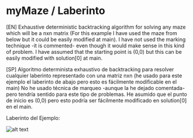 # myMaze / Laberinto
[EN] Exhaustive deterministic backtracking algorithm for solving any maze which will be a nxn matrix (For this example I have used the maze from below but it could be easily modified at main). 
I have not used the marking technique -it is commented- even though it would make sense in this kind of problem.
I have assumed that the starting point is (0,0) but this can be easily modified with solution[0] at main.

[SP] Algoritmo determinista exhaustivo de backtracking para resolver cualquier laberinto representado con una matriz nxn (he usado para este ejemplo el laberinto de abajo pero esto es fácilmente modificable en el main)
No he usado técnica de marqueo -aunque la he dejado comentada- pero tendría sentido para este tipo de problemas.
He asumido que el punto de inicio es (0,0) pero esto podría ser fácilmente modificado en solution[0] en el main.

Laberinto del Ejemplo: 

![alt text](https://user-images.githubusercontent.com/24595131/34921880-335b138e-f988-11e7-9742-8a8c193ff55a.jpg)
